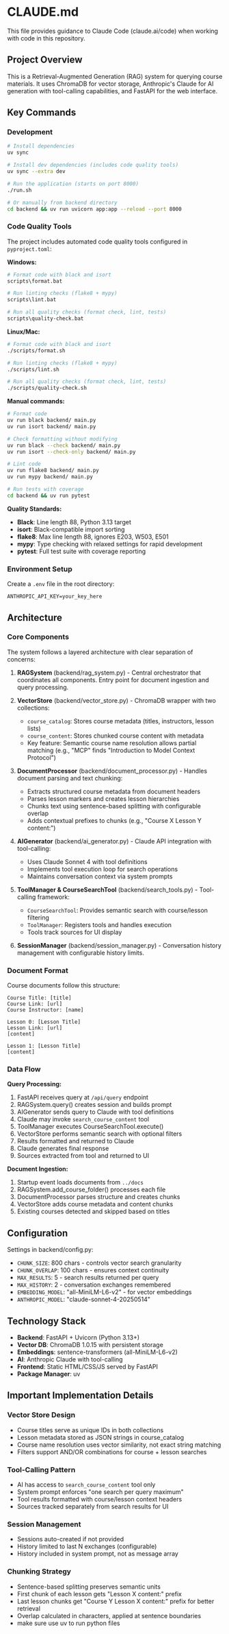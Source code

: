 # CLAUDE.md

This file provides guidance to Claude Code (claude.ai/code) when working with code in this repository.

## Project Overview

This is a Retrieval-Augmented Generation (RAG) system for querying course materials. It uses ChromaDB for vector storage, Anthropic's Claude for AI generation with tool-calling capabilities, and FastAPI for the web interface.

## Key Commands

### Development
```bash
# Install dependencies
uv sync

# Install dev dependencies (includes code quality tools)
uv sync --extra dev

# Run the application (starts on port 8000)
./run.sh

# Or manually from backend directory
cd backend && uv run uvicorn app:app --reload --port 8000
```

### Code Quality Tools

The project includes automated code quality tools configured in `pyproject.toml`:

**Windows:**
```bash
# Format code with black and isort
scripts\format.bat

# Run linting checks (flake8 + mypy)
scripts\lint.bat

# Run all quality checks (format check, lint, tests)
scripts\quality-check.bat
```

**Linux/Mac:**
```bash
# Format code with black and isort
./scripts/format.sh

# Run linting checks (flake8 + mypy)
./scripts/lint.sh

# Run all quality checks (format check, lint, tests)
./scripts/quality-check.sh
```

**Manual commands:**
```bash
# Format code
uv run black backend/ main.py
uv run isort backend/ main.py

# Check formatting without modifying
uv run black --check backend/ main.py
uv run isort --check-only backend/ main.py

# Lint code
uv run flake8 backend/ main.py
uv run mypy backend/ main.py

# Run tests with coverage
cd backend && uv run pytest
```

**Quality Standards:**
- **Black**: Line length 88, Python 3.13 target
- **isort**: Black-compatible import sorting
- **flake8**: Max line length 88, ignores E203, W503, E501
- **mypy**: Type checking with relaxed settings for rapid development
- **pytest**: Full test suite with coverage reporting

### Environment Setup
Create a `.env` file in the root directory:
```
ANTHROPIC_API_KEY=your_key_here
```

## Architecture

### Core Components

The system follows a layered architecture with clear separation of concerns:

1. **RAGSystem** (backend/rag_system.py) - Central orchestrator that coordinates all components. Entry point for document ingestion and query processing.

2. **VectorStore** (backend/vector_store.py) - ChromaDB wrapper with two collections:
   - `course_catalog`: Stores course metadata (titles, instructors, lesson lists)
   - `course_content`: Stores chunked course content with metadata
   - Key feature: Semantic course name resolution allows partial matching (e.g., "MCP" finds "Introduction to Model Context Protocol")

3. **DocumentProcessor** (backend/document_processor.py) - Handles document parsing and text chunking:
   - Extracts structured course metadata from document headers
   - Parses lesson markers and creates lesson hierarchies
   - Chunks text using sentence-based splitting with configurable overlap
   - Adds contextual prefixes to chunks (e.g., "Course X Lesson Y content:")

4. **AIGenerator** (backend/ai_generator.py) - Claude API integration with tool-calling:
   - Uses Claude Sonnet 4 with tool definitions
   - Implements tool execution loop for search operations
   - Maintains conversation context via system prompts

5. **ToolManager & CourseSearchTool** (backend/search_tools.py) - Tool-calling framework:
   - `CourseSearchTool`: Provides semantic search with course/lesson filtering
   - `ToolManager`: Registers tools and handles execution
   - Tools track sources for UI display

6. **SessionManager** (backend/session_manager.py) - Conversation history management with configurable history limits.

### Document Format

Course documents follow this structure:
```
Course Title: [title]
Course Link: [url]
Course Instructor: [name]

Lesson 0: [Lesson Title]
Lesson Link: [url]
[content]

Lesson 1: [Lesson Title]
[content]
```

### Data Flow

**Query Processing:**
1. FastAPI receives query at `/api/query` endpoint
2. RAGSystem.query() creates session and builds prompt
3. AIGenerator sends query to Claude with tool definitions
4. Claude may invoke `search_course_content` tool
5. ToolManager executes CourseSearchTool.execute()
6. VectorStore performs semantic search with optional filters
7. Results formatted and returned to Claude
8. Claude generates final response
9. Sources extracted from tool and returned to UI

**Document Ingestion:**
1. Startup event loads documents from `../docs`
2. RAGSystem.add_course_folder() processes each file
3. DocumentProcessor parses structure and creates chunks
4. VectorStore adds course metadata and content chunks
5. Existing courses detected and skipped based on titles

## Configuration

Settings in backend/config.py:
- `CHUNK_SIZE`: 800 chars - controls vector search granularity
- `CHUNK_OVERLAP`: 100 chars - ensures context continuity
- `MAX_RESULTS`: 5 - search results returned per query
- `MAX_HISTORY`: 2 - conversation exchanges remembered
- `EMBEDDING_MODEL`: "all-MiniLM-L6-v2" - for vector embeddings
- `ANTHROPIC_MODEL`: "claude-sonnet-4-20250514"

## Technology Stack

- **Backend**: FastAPI + Uvicorn (Python 3.13+)
- **Vector DB**: ChromaDB 1.0.15 with persistent storage
- **Embeddings**: sentence-transformers (all-MiniLM-L6-v2)
- **AI**: Anthropic Claude with tool-calling
- **Frontend**: Static HTML/CSS/JS served by FastAPI
- **Package Manager**: uv

## Important Implementation Details

### Vector Store Design
- Course titles serve as unique IDs in both collections
- Lesson metadata stored as JSON strings in course_catalog
- Course name resolution uses vector similarity, not exact string matching
- Filters support AND/OR combinations for course + lesson searches

### Tool-Calling Pattern
- AI has access to `search_course_content` tool only
- System prompt enforces "one search per query maximum"
- Tool results formatted with course/lesson context headers
- Sources tracked separately from search results for UI

### Session Management
- Sessions auto-created if not provided
- History limited to last N exchanges (configurable)
- History included in system prompt, not as message array

### Chunking Strategy
- Sentence-based splitting preserves semantic units
- First chunk of each lesson gets "Lesson X content:" prefix
- Last lesson chunks get "Course Y Lesson X content:" prefix for better retrieval
- Overlap calculated in characters, applied at sentence boundaries
- make sure use uv to run python files